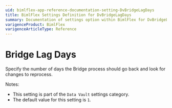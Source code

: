 ```yaml
---
uid: bimlflex-app-reference-documentation-setting-DvBridgeLagDays
title: BimlFlex Settings Definition for DvBridgeLagDays
summary: Documentation of settings option within BimlFlex for DvBridgeLagDays
varigenceProduct: BimlFlex
varigenceArticleType: Reference
---
```


# Bridge Lag Days

Specify the number of days the Bridge process should go back and look for changes to reprocess.

Notes:
* This setting is part of the `Data Vault` settings category.
* The default value for this setting is `1`.